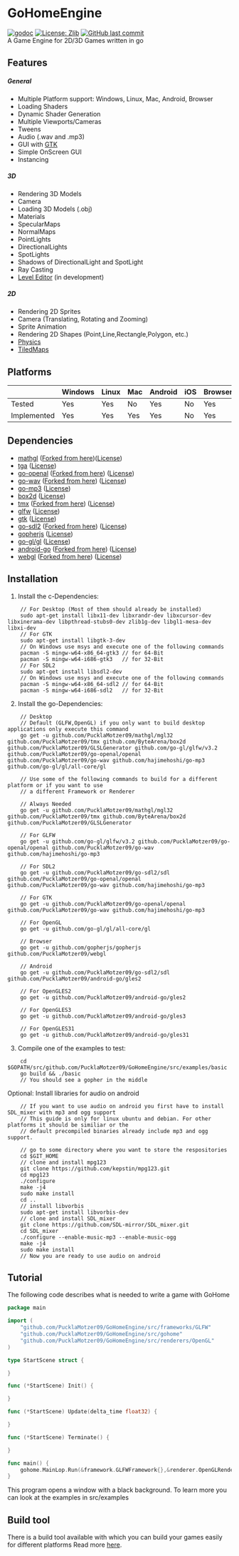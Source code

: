 # GoHomeEngine
[![godoc](https://godoc.org/github.com/PucklaMotzer09/GoHomeEngine/src/gohome?status.svg)](https://godoc.org/github.com/PucklaMotzer09/GoHomeEngine/src/gohome)
[![License: Zlib](https://img.shields.io/badge/License-Zlib-green.svg)](https://github.com/PucklaMotzer09/GoHomeEngine/blob/master/LICENSE.md)
[![GitHub last commit](https://img.shields.io/github/last-commit/PucklaMotzer09/GoHomeEngine.svg)](https://github.com/PucklaMotzer09/GoHomeEngine/commits/master)
<br>
A Game Engine for 2D/3D Games written in go

## Features

##### General
* Multiple Platform support: Windows, Linux, Mac, Android, Browser
* Loading Shaders
* Dynamic Shader Generation
* Multiple Viewports/Cameras
* Tweens
* Audio (.wav and .mp3)
* GUI with [GTK](https://www.gtk.org)
* Simple OnScreen GUI
* Instancing

##### 3D
* Rendering 3D Models
* Camera
* Loading 3D Models (.obj)
* Materials
* SpecularMaps
* NormalMaps
* PointLights
* DirectionalLights
* SpotLights
* Shadows of DirectionalLight and SpotLight
* Ray Casting
* [Level Editor](https://github.com/PucklaMotzer09/GoHomeEdit) (in development)

##### 2D
* Rendering 2D Sprites
* Camera (Translating, Rotating and Zooming) 
* Sprite Animation
* Rendering 2D Shapes (Point,Line,Rectangle,Polygon, etc.)
* [Physics](https://box2d.org)
* [TiledMaps](https://www.mapeditor.org)

## Platforms

|				|Windows| Linux		| Mac		| Android 	| iOS	| Browser |
|---------------|-------|-----------|-----------|-----------|-------|---------|
|Tested 		|	Yes |	Yes		|	No 		|	Yes		|	No 	|	Yes   |
|Implemented  	|   Yes |   Yes		|	Yes		|   Yes		|   No  |   Yes   |

## Dependencies

+ [mathgl](https://github.com/PucklaMotzer09/mathgl) ([Forked from here](https://github.com/go-gl/mathgl))([License](https://github.com/PucklaMotzer09/mathgl/blob/master/LICENSE))
+ [tga](https://github.com/blezek/tga) ([License](https://github.com/blezek/tga/blob/master/LICENSE.MIT))
+ [go-openal](https://github.com/PucklaMotzer09/go-openal) ([Forked from here](https://github.com/timshannon/go-openal)) ([License](https://github.com/PucklaMotzer09/go-openal/blob/master/LICENSE))
+ [go-wav](https://github.com/PucklaMotzer09/go-wav) ([Forked from here](https://github.com/sdobz/go-wav)) ([License](https://github.com/verdverm/go-wav/blob/master/LICENSE.md))
+ [go-mp3](https://github.com/hajimehoshi/go-mp3) ([License](https://github.com/hajimehoshi/go-mp3/blob/master/LICENSE))
+ [box2d](https://github.com/ByteArena/box2d) ([License](https://github.com/ByteArena/box2d/blob/master/LICENSE.md))
+ [tmx](https://github.com/PucklaMotzer09/tmx) ([Forked from here](https://github.com/elliotmr/tmx)) ([License](https://github.com/PucklaMotzer09/tmx/blob/master/LICENSE))
+ [glfw](https://github.com/glfw/glfw) ([License](https://github.com/glfw/glfw/blob/master/LICENSE.md))
+ [gtk](https://gtk.org) ([License](http://www.gnu.org/licenses/old-licenses/lgpl-2.1.html))
+ [go-sdl2](https://github.com/PucklaMotzer09/go-sdl2) ([Forked from here](https://github.com/veandco/go-sdl2)) ([License](https://github.com/PucklaMotzer09/go-sdl2/blob/master/LICENSE))
+ [gopherjs](https://github.com/gopherjs/gopherjs) ([License](https://github.com/gopherjs/gopherjs/blob/master/LICENSE))
+ [go-gl/gl](https://github.com/go-gl/gl) ([License](https://github.com/go-gl/gl/blob/master/LICENSE))
+ [android-go](https://github.com/PucklaMotzer09/android-go) ([Forked from here](https://github.com/xlab/android-go)) ([License](https://github.com/PucklaMotzer09/android-go/blob/master/LICENSE.txt))
+ [webgl](https://github.com/PucklaMotzer09/webgl) ([Forked from here](https://github.com/gopherjs/webgl)) ([License](https://github.com/PucklaMotzer09/webgl/blob/master/LICENSE))

## Installation
1. Install the c-Dependencies:<br>
~~~~~~~~~~~~~~~~~~~~~~~~~~~~~~~~~~~~
	// For Desktop (Most of them should already be installed)
	sudo apt-get install libx11-dev libxrandr-dev libxcursor-dev libxinerama-dev libpthread-stubs0-dev zlib1g-dev libgl1-mesa-dev libxi-dev
	// For GTK
	sudo apt-get install libgtk-3-dev
	// On Windows use msys and execute one of the following commands
	pacman -S mingw-w64-x86_64-gtk3 // for 64-Bit
	pacman -S mingw-w64-i686-gtk3   // for 32-Bit
	// For SDL2
	sudo apt-get install libsdl2-dev
	// On Windows use msys and execute one of the following commands
	pacman -S mingw-w64-x86_64-sdl2 // for 64-Bit
	pacman -S mingw-w64-i686-sdl2   // for 32-Bit

~~~~~~~~~~~~~~~~~~~~~~~~~~~~~~~~~~~~
2. Install the go-Dependencies:<br>
~~~~~~~~~~~~~~~~~~~~~~~~~~~~~~~~~~~~
    // Desktop
	// Default (GLFW,OpenGL) if you only want to build desktop applications only execute this command
	go get -u github.com/PucklaMotzer09/mathgl/mgl32 github.com/PucklaMotzer09/tmx github.com/ByteArena/box2d github.com/PucklaMotzer09/GLSLGenerator github.com/go-gl/glfw/v3.2 github.com/PucklaMotzer09/go-openal/openal github.com/PucklaMotzer09/go-wav github.com/hajimehoshi/go-mp3 github.com/go-gl/gl/all-core/gl

	// Use some of the following commands to build for a different platform or if you want to use
	// a different Framework or Renderer

	// Always Needed
	go get -u github.com/PucklaMotzer09/mathgl/mgl32 github.com/PucklaMotzer09/tmx github.com/ByteArena/box2d github.com/PucklaMotzer09/GLSLGenerator

	// For GLFW
	go get -u github.com/go-gl/glfw/v3.2 github.com/PucklaMotzer09/go-openal/openal github.com/PucklaMotzer09/go-wav github.com/hajimehoshi/go-mp3

	// For SDL2
	go get -u github.com/PucklaMotzer09/go-sdl2/sdl github.com/PucklaMotzer09/go-openal/openal github.com/PucklaMotzer09/go-wav github.com/hajimehoshi/go-mp3

	// For GTK
	go get -u github.com/PucklaMotzer09/go-openal/openal github.com/PucklaMotzer09/go-wav github.com/hajimehoshi/go-mp3

	// For OpenGL
	go get -u github.com/go-gl/gl/all-core/gl
    
	// Browser
	go get -u github.com/gopherjs/gopherjs github.com/PucklaMotzer09/webgl

	// Android
	go get -u github.com/PucklaMotzer09/go-sdl2/sdl github.com/PucklaMotzer09/android-go/gles2

	// For OpenGLES2
	go get -u github.com/PucklaMotzer09/android-go/gles2

	// For OpenGLES3
	go get -u github.com/PucklaMotzer09/android-go/gles3

	// For OpenGLES31
	go get -u github.com/PucklaMotzer09/android-go/gles31
~~~~~~~~~~~~~~~~~~~~~~~~~~~~~~~~~~~~
3. Compile one of the examples to test:<br>
~~~~~~~~~~~~~~~~~~~~~~~~~~~~~~~~~~~~
	cd $GOPATH/src/github.com/PucklaMotzer09/GoHomeEngine/src/examples/basic
	go build && ./basic
	// You should see a gopher in the middle
~~~~~~~~~~~~~~~~~~~~~~~~~~~~~~~~~~~~

Optional: Install libraries for audio on android<br>
~~~~~~~~~~~~~~~~~~~~~~~~~~~~~~~~~~~~
    // If you want to use audio on android you first have to install SDL_mixer with mp3 and ogg support
	// This guide is only for linux ubuntu and debian. For other platforms it should be similiar or the
	// default precompiled binaries already include mp3 and ogg support.

	// go to some directory where you want to store the respositories
	cd $GIT_HOME
	// clone and install mpg123
	git clone https://github.com/kepstin/mpg123.git
	cd mpg123
	./configure
	make -j4
	sudo make install
	cd ..
	// install libvorbis
	sudo apt-get install libvorbis-dev
	// clone and install SDL_mixer
	git clone https://github.com/SDL-mirror/SDL_mixer.git
	cd SDL_mixer
	./configure --enable-music-mp3 --enable-music-ogg
	make -j4
	sudo make install
	// Now you are ready to use audio on android
~~~~~~~~~~~~~~~~~~~~~~~~~~~~~~~~~~~~~

## Tutorial

The following code describes what is needed to write a game with GoHome

```go
package main

import (
	"github.com/PucklaMotzer09/GoHomeEngine/src/frameworks/GLFW"
	"github.com/PucklaMotzer09/GoHomeEngine/src/gohome"
	"github.com/PucklaMotzer09/GoHomeEngine/src/renderers/OpenGL"
)

type StartScene struct {

}

func (*StartScene) Init() {

}

func (*StartScene) Update(delta_time float32) {

}

func (*StartScene) Terminate() {

}

func main() {
	gohome.MainLop.Run(&framework.GLFWFramework{},&renderer.OpenGLRenderer{},1280,720,"Example",&StartScene{})
}
```

This program opens a window with a black background. To learn more you can look at the examples in src/examples

## Build tool

There is a build tool available with which you can build your games easily for different platforms
Read more [here](https://github.com/PucklaMotzer09/GoHomeEngine/blob/master/src/cmd/gohome/README.md).